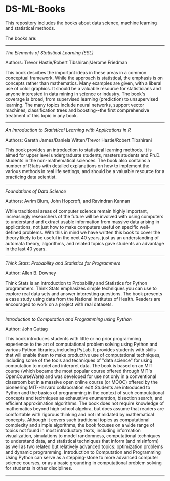 # DS-ML-Books

This repository includes the books about data science, machine learning and statistical methods.

The books are:

------------------------------------------------------------
*The Elements of Statistical Learning (ESL)*

Authors: Trevor Hastie/Robert Tibshirani/Jerome Friedman

This book descibes the important ideas in these areas in a common conceptual framework. While the approach is statistical, the emphasis is on concepts rather than mathematics. Many examples are given, with a liberal use of color graphics. It should be a valuable resource for statisticians and anyone interested in data mining in science or industry. The book's coverage is broad, from supervised learning (prediction) to unsupervised learning. The many topics include neural networks, support vector machines, classification trees and boosting--the first comprehensive treatment of this topic in any book.

-------------------------------------------------------------

*An Introduction to Statistical Learning with Applications in R*

Authors: Gareth James/Daniela Witten/Trevor Hastie/Robert Tibshirani

This book provides an introduction to statistical learning methods. It is aimed for upper level undergraduate students, masters students and Ph.D. students in the non-mathematical sciences. The book also contains a number of R labs with detailed explanations on how to implement the various methods in real life settings, and should be a valuable resource for a practicing data scientist.

-------------------------------------------------------------

*Foundations of Data Science*

Authors: Avrim Blum, John Hopcroft, and Ravindran Kannan

While traditional areas of computer science remain highly important, increasingly researchers of the future will be involved with using computers to understand and extract usable information from massive data arising in applications, not just how to make computers useful on specific well-defined problems. With this in mind we have written this book to cover the theory likely to be useful in the next 40 years, just as an understanding of automata theory, algorithms, and related topics gave students an advantage in the last 40 years.

-------------------------------------------------------------

*Think Stats: Probability and Statistics for Programmers*

Author: Allen B. Downey

Think Stats is an introduction to Probability and Statistics for Python programmers.
Think Stats emphasizes simple techniques you can use to explore real data sets and answer interesting questions. The book presents a case study using data from the National Institutes of Health. Readers are encouraged to work on a project with real datasets.

-------------------------------------------------------------

*Introduction to Computation and Programming using Python*

Author: John Guttag

This book introduces students with little or no prior programming experience to the art of computational problem solving using Python and various Python libraries, including PyLab. It provides students with skills that will enable them to make productive use of computational techniques, including some of the tools and techniques of "data science" for using computation to model and interpret data. The book is based on an MIT course (which became the most popular course offered through MIT's OpenCourseWare) and was developed for use not only in a conventional classroom but in a massive open online course (or MOOC) offered by the pioneering MIT-Harvard collaboration edX.Students are introduced to Python and the basics of programming in the context of such computational concepts and techniques as exhaustive enumeration, bisection search, and efficient approximation algorithms. The book does not require knowledge of mathematics beyond high school algebra, but does assume that readers are comfortable with rigorous thinking and not intimidated by mathematical concepts. Although it covers such traditional topics as computational complexity and simple algorithms, the book focuses on a wide range of topics not found in most introductory texts, including information visualization, simulations to model randomness, computational techniques to understand data, and statistical techniques that inform (and misinform) as well as two related but relatively advanced topics: optimization problems and dynamic programming. Introduction to Computation and Programming Using Python can serve as a stepping-stone to more advanced computer science courses, or as a basic grounding in computational problem solving for students in other disciplines.

-------------------------------------------------------------



















